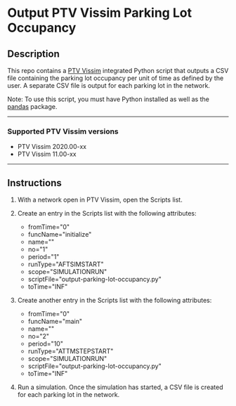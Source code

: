 # Output PTV Vissim Parking Lot Occupancy

## Description

This repo contains a [PTV Vissim](https://www.ptvgroup.com/en/solutions/products/ptv-vissim/) integrated Python script that outputs a CSV file containing the parking lot occupancy per unit of time as defined by the user. A separate CSV file is output for each parking lot in the network.

Note: To use this script, you must have Python installed as well as the [pandas](https://pandas.pydata.org/) package.

---

### Supported PTV Vissim versions

- PTV Vissim 2020.00-xx
- PTV Vissim 11.00-xx

---

## Instructions

1. With a network open in PTV Vissim, open the Scripts list.

2. Create an entry in the Scripts list with the following attributes:

   - fromTime="0"
   - funcName="initialize"
   - name=""
   - no="1"
   - period="1"
   - runType="AFTSIMSTART"
   - scope="SIMULATIONRUN"
   - scriptFile="output-parking-lot-occupancy.py"
   - toTime="INF"

3. Create another entry in the Scripts list with the following attributes:

   - fromTime="0"
   - funcName="main"
   - name=""
   - no="2"
   - period="10"
   - runType="ATTMSTEPSTART"
   - scope="SIMULATIONRUN"
   - scriptFile="output-parking-lot-occupancy.py"
   - toTime="INF"

4. Run a simulation. Once the simulation has started, a CSV file is created for each parking lot in the network.
